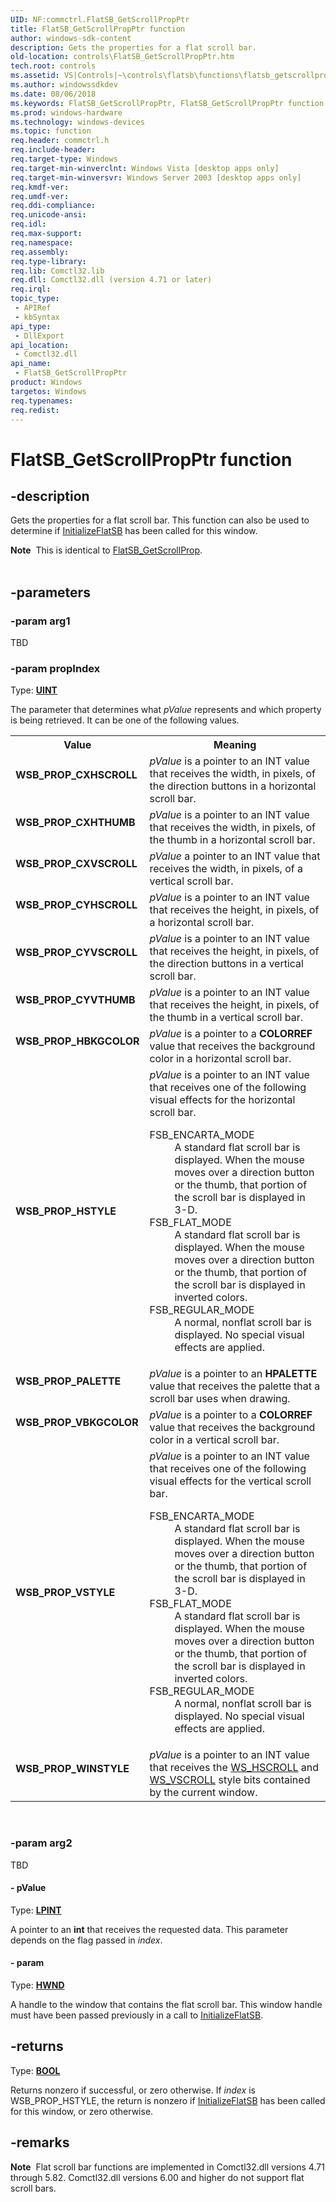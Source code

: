 ```yaml
---
UID: NF:commctrl.FlatSB_GetScrollPropPtr
title: FlatSB_GetScrollPropPtr function
author: windows-sdk-content
description: Gets the properties for a flat scroll bar.
old-location: controls\FlatSB_GetScrollPropPtr.htm
tech.root: controls
ms.assetid: VS|Controls|~\controls\flatsb\functions\flatsb_getscrollpropptr.htm
ms.author: windowssdkdev
ms.date: 08/06/2018
ms.keywords: FlatSB_GetScrollPropPtr, FlatSB_GetScrollPropPtr function [Windows Controls], WSB_PROP_CXHSCROLL, WSB_PROP_CXHTHUMB, WSB_PROP_CXVSCROLL, WSB_PROP_CYHSCROLL, WSB_PROP_CYVSCROLL, WSB_PROP_CYVTHUMB, WSB_PROP_HBKGCOLOR, WSB_PROP_HSTYLE, WSB_PROP_PALETTE, WSB_PROP_VBKGCOLOR, WSB_PROP_VSTYLE, WSB_PROP_WINSTYLE, _win32_FlatSB_GetScrollPropPtr, _win32_FlatSB_GetScrollPropPtr_cpp, commctrl/FlatSB_GetScrollPropPtr, controls.FlatSB_GetScrollPropPtr, controls._win32_FlatSB_GetScrollPropPtr
ms.prod: windows-hardware
ms.technology: windows-devices
ms.topic: function
req.header: commctrl.h
req.include-header: 
req.target-type: Windows
req.target-min-winverclnt: Windows Vista [desktop apps only]
req.target-min-winversvr: Windows Server 2003 [desktop apps only]
req.kmdf-ver: 
req.umdf-ver: 
req.ddi-compliance: 
req.unicode-ansi: 
req.idl: 
req.max-support: 
req.namespace: 
req.assembly: 
req.type-library: 
req.lib: Comctl32.lib
req.dll: Comctl32.dll (version 4.71 or later)
req.irql: 
topic_type:
 - APIRef
 - kbSyntax
api_type:
 - DllExport
api_location:
 - Comctl32.dll
api_name:
 - FlatSB_GetScrollPropPtr
product: Windows
targetos: Windows
req.typenames: 
req.redist: 
---
```


# FlatSB_GetScrollPropPtr function


## -description


Gets the properties for a flat scroll bar. This function can also be used to determine if <a href="https://msdn.microsoft.com/ecad7e1b-5250-47fc-bc0f-81889186729f">InitializeFlatSB</a> has been called for this window. 

<div class="alert"><b>Note</b>  This is identical to <a href="https://msdn.microsoft.com/5091ff5c-3154-4a51-940c-fec1074133ed">FlatSB_GetScrollProp</a>.</div><div> </div>

## -parameters




### -param arg1

TBD


### -param propIndex

Type: <b><a href="https://msdn.microsoft.com/4553cafc-450e-4493-a4d4-cb6e2f274d46">UINT</a></b>

The parameter that determines what 
					<i>pValue</i> represents and which property is being retrieved. It can be one of the following values. 

<table>
<tr>
<th>Value</th>
<th>Meaning</th>
</tr>
<tr>
<td width="40%"><a id="WSB_PROP_CXHSCROLL"></a><a id="wsb_prop_cxhscroll"></a><dl>
<dt><b>WSB_PROP_CXHSCROLL</b></dt>
</dl>
</td>
<td width="60%">
<i>pValue</i> is a pointer to an INT value that receives the width, in pixels, of the direction buttons in a horizontal scroll bar.

</td>
</tr>
<tr>
<td width="40%"><a id="WSB_PROP_CXHTHUMB"></a><a id="wsb_prop_cxhthumb"></a><dl>
<dt><b>WSB_PROP_CXHTHUMB</b></dt>
</dl>
</td>
<td width="60%">
<i>pValue</i> is a pointer to an INT value that receives the width, in pixels, of the thumb in a horizontal scroll bar.

</td>
</tr>
<tr>
<td width="40%"><a id="WSB_PROP_CXVSCROLL"></a><a id="wsb_prop_cxvscroll"></a><dl>
<dt><b>WSB_PROP_CXVSCROLL</b></dt>
</dl>
</td>
<td width="60%">
<i>pValue</i> a pointer to an INT value that receives the width, in pixels, of a vertical scroll bar.

</td>
</tr>
<tr>
<td width="40%"><a id="WSB_PROP_CYHSCROLL"></a><a id="wsb_prop_cyhscroll"></a><dl>
<dt><b>WSB_PROP_CYHSCROLL</b></dt>
</dl>
</td>
<td width="60%">
<i>pValue</i> is a pointer to an INT value that receives the height, in pixels, of a horizontal scroll bar.

</td>
</tr>
<tr>
<td width="40%"><a id="WSB_PROP_CYVSCROLL"></a><a id="wsb_prop_cyvscroll"></a><dl>
<dt><b>WSB_PROP_CYVSCROLL</b></dt>
</dl>
</td>
<td width="60%">
<i>pValue</i> is a pointer to an INT value that receives the height, in pixels, of the direction buttons in a vertical scroll bar.

</td>
</tr>
<tr>
<td width="40%"><a id="WSB_PROP_CYVTHUMB"></a><a id="wsb_prop_cyvthumb"></a><dl>
<dt><b>WSB_PROP_CYVTHUMB</b></dt>
</dl>
</td>
<td width="60%">
<i>pValue</i> is a pointer to an INT value that receives the height, in pixels, of the thumb in a vertical scroll bar.

</td>
</tr>
<tr>
<td width="40%"><a id="WSB_PROP_HBKGCOLOR"></a><a id="wsb_prop_hbkgcolor"></a><dl>
<dt><b>WSB_PROP_HBKGCOLOR</b></dt>
</dl>
</td>
<td width="60%">
<i>pValue</i> is a pointer to a <b>COLORREF</b> value that receives the background color in a horizontal scroll bar.

</td>
</tr>
<tr>
<td width="40%"><a id="WSB_PROP_HSTYLE"></a><a id="wsb_prop_hstyle"></a><dl>
<dt><b>WSB_PROP_HSTYLE</b></dt>
</dl>
</td>
<td width="60%">
<i>pValue</i> is a pointer to an INT value that receives one of the following visual effects for the horizontal scroll bar. 

<dl>
<dt>FSB_ENCARTA_MODE</dt>
<dd>
A standard flat scroll bar is displayed. When the mouse moves over a direction button or the thumb, that portion of the scroll bar is displayed in 3-D. 

</dd>
<dt>FSB_FLAT_MODE</dt>
<dd>
A standard flat scroll bar is displayed. When the mouse moves over a direction button or the thumb, that portion of the scroll bar is displayed in inverted colors. 

</dd>
<dt>FSB_REGULAR_MODE</dt>
<dd>
A normal, nonflat scroll bar is displayed. No special visual effects are applied. 

</dd>
</dl>
</td>
</tr>
<tr>
<td width="40%"><a id="WSB_PROP_PALETTE"></a><a id="wsb_prop_palette"></a><dl>
<dt><b>WSB_PROP_PALETTE</b></dt>
</dl>
</td>
<td width="60%">
<i>pValue</i> is a pointer to an <b>HPALETTE</b> value that receives the palette that a scroll bar uses when drawing.

</td>
</tr>
<tr>
<td width="40%"><a id="WSB_PROP_VBKGCOLOR"></a><a id="wsb_prop_vbkgcolor"></a><dl>
<dt><b>WSB_PROP_VBKGCOLOR</b></dt>
</dl>
</td>
<td width="60%">
<i>pValue</i> is a pointer to a <b>COLORREF</b> value that receives the background color in a vertical scroll bar.

</td>
</tr>
<tr>
<td width="40%"><a id="WSB_PROP_VSTYLE"></a><a id="wsb_prop_vstyle"></a><dl>
<dt><b>WSB_PROP_VSTYLE</b></dt>
</dl>
</td>
<td width="60%">
<i>pValue</i> is a pointer to an INT value that receives one of the following visual effects for the vertical scroll bar. 

<dl>
<dt>FSB_ENCARTA_MODE</dt>
<dd>
A standard flat scroll bar is displayed. When the mouse moves over a direction button or the thumb, that portion of the scroll bar is displayed in 3-D. 

</dd>
<dt>FSB_FLAT_MODE</dt>
<dd>
A standard flat scroll bar is displayed. When the mouse moves over a direction button or the thumb, that portion of the scroll bar is displayed in inverted colors. 

</dd>
<dt>FSB_REGULAR_MODE</dt>
<dd>
A normal, nonflat scroll bar is displayed. No special visual effects are applied. 

</dd>
</dl>
</td>
</tr>
<tr>
<td width="40%"><a id="WSB_PROP_WINSTYLE"></a><a id="wsb_prop_winstyle"></a><dl>
<dt><b>WSB_PROP_WINSTYLE</b></dt>
</dl>
</td>
<td width="60%">
<i>pValue</i> is a pointer to an INT value that receives the <a href="https://msdn.microsoft.com/bfc146f1-bebd-4e68-a29e-a73ff3e8f35b">WS_HSCROLL</a> and <a href="https://msdn.microsoft.com/bfc146f1-bebd-4e68-a29e-a73ff3e8f35b">WS_VSCROLL</a> style bits contained by the current window.

</td>
</tr>
</table>
 


### -param arg2

TBD




#### - pValue

Type: <b><a href="https://msdn.microsoft.com/4553cafc-450e-4493-a4d4-cb6e2f274d46">LPINT</a></b>

A pointer to an <b>int</b> that receives the requested data. This parameter depends on the flag passed in 
					<i>index</i>. 


#### - param

Type: <b><a href="https://msdn.microsoft.com/4553cafc-450e-4493-a4d4-cb6e2f274d46">HWND</a></b>

A handle to the window that contains the flat scroll bar. This window handle must have been passed previously in a call to <a href="https://msdn.microsoft.com/ecad7e1b-5250-47fc-bc0f-81889186729f">InitializeFlatSB</a>. 


## -returns



Type: <b><a href="https://msdn.microsoft.com/4553cafc-450e-4493-a4d4-cb6e2f274d46">BOOL</a></b>

Returns nonzero if successful, or zero otherwise. If 
						<i>index</i> is WSB_PROP_HSTYLE, the return is nonzero if <a href="https://msdn.microsoft.com/ecad7e1b-5250-47fc-bc0f-81889186729f">InitializeFlatSB</a> has been called for this window, or zero otherwise. 




## -remarks



<div class="alert"><b>Note</b>  Flat scroll bar functions are implemented in Comctl32.dll versions 4.71 through 5.82. Comctl32.dll versions 6.00 and higher do not support flat scroll bars.</div>
<div> </div>



